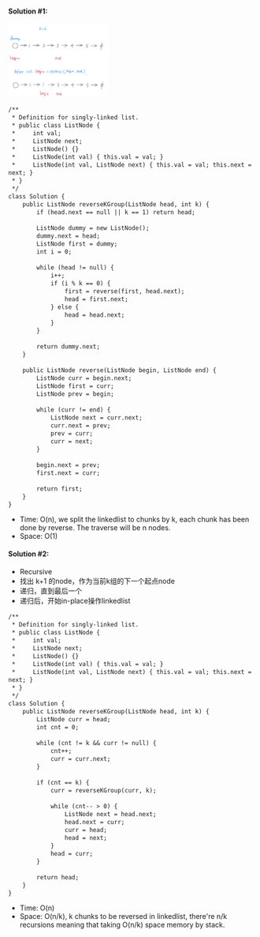 #### Solution #1:
<img src="https://github.com/HackBL/Leetcode/blob/main/LinkedList/25.%20Reverse%20Nodes%20in%20k-Group/img/1.png" width=40% height=40%>

```
/**
 * Definition for singly-linked list.
 * public class ListNode {
 *     int val;
 *     ListNode next;
 *     ListNode() {}
 *     ListNode(int val) { this.val = val; }
 *     ListNode(int val, ListNode next) { this.val = val; this.next = next; }
 * }
 */
class Solution {
    public ListNode reverseKGroup(ListNode head, int k) {
        if (head.next == null || k == 1) return head;
        
        ListNode dummy = new ListNode();
        dummy.next = head;
        ListNode first = dummy;
        int i = 0;
        
        while (head != null) {
            i++;
            if (i % k == 0) {
                first = reverse(first, head.next);
                head = first.next;
            } else {
                head = head.next;
            }
        }
        
        return dummy.next;
    }
    
    public ListNode reverse(ListNode begin, ListNode end) {
        ListNode curr = begin.next;
        ListNode first = curr;
        ListNode prev = begin;
        
        while (curr != end) {
            ListNode next = curr.next;
            curr.next = prev;
            prev = curr;
            curr = next;
        }
        
        begin.next = prev;
        first.next = curr;
        
        return first;
    }
}
```
* Time: O(n), we split the linkedlist to chunks by k, each chunk has been done by reverse. The traverse will be n nodes. 
* Space: O(1)


#### Solution #2:
* Recursive
* 找出 k+1 的node，作为当前k组的下一个起点node
* 递归，直到最后一个
* 递归后，开始in-place操作linkedlist
```
/**
 * Definition for singly-linked list.
 * public class ListNode {
 *     int val;
 *     ListNode next;
 *     ListNode() {}
 *     ListNode(int val) { this.val = val; }
 *     ListNode(int val, ListNode next) { this.val = val; this.next = next; }
 * }
 */
class Solution {
    public ListNode reverseKGroup(ListNode head, int k) {
        ListNode curr = head;
        int cnt = 0;
        
        while (cnt != k && curr != null) {
            cnt++;
            curr = curr.next;
        }
        
        if (cnt == k) {
            curr = reverseKGroup(curr, k);
            
            while (cnt-- > 0) {
                ListNode next = head.next;
                head.next = curr;
                curr = head;
                head = next;
            }
            head = curr;
        }
        
        return head;
    }
}
```
* Time: O(n)
* Space: O(n/k), k chunks to be reversed in linkedlist, there're n/k recursions meaning that taking O(n/k) space memory by stack.
